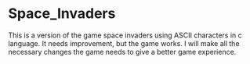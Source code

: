 # Space_Invaders
This is a version of the game space invaders using ASCII characters in c language.
It needs improvement, but the game works.
I will make all the necessary changes the game needs to give a better game experience.
